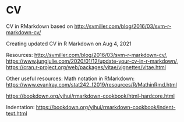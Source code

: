 # CV
CV in RMarkdown based on http://svmiller.com/blog/2016/03/svm-r-markdown-cv/

Creating updated CV in R Markdown on Aug 4, 2021

Resources: http://svmiller.com/blog/2016/03/svm-r-markdown-cv/, https://www.jungjulie.com/2020/01/12/update-your-cv-in-r-markdown/, https://cran.r-project.org/web/packages/vitae/vignettes/vitae.html

Other useful resources:
Math notation in RMarkdown: https://www.evanlray.com/stat242_f2019/resources/R/MathinRmd.html 

https://bookdown.org/yihui/rmarkdown-cookbook/html-hardcore.html

Indentation: https://bookdown.org/yihui/rmarkdown-cookbook/indent-text.html
